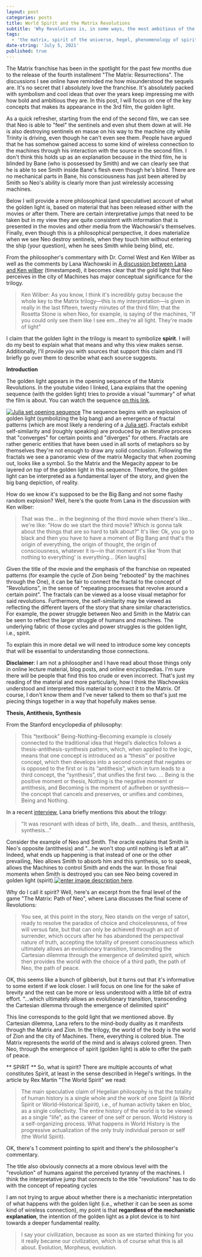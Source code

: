 ```yaml
---
layout: post
categories: posts
title: World Spirit and the Matrix Revolutions
subtitle: 'Why Revolutions is, in some ways, the most ambitious of the sequels.'
tags:
  - 'the matrix, spirit of the universe, hegel, phenomenology of spirit'
date-string: 'July 5, 2021'
published: true
---
```

The Matrix franchise has been in the spotlight for the past few months due to the release of the fourth installment "The Matrix: Resurrections". The discussions I see online have reminded me how misunderstood the sequels are. It's no secret that I absolutely love the franchise. It's absolutely packed with symbolism and cool ideas that over the years keep impressing me with how bold and ambitious they are. In this post, I will focus on one of the key concepts that makes its appearance in the 3rd film, the golden light.

As a quick refresher, starting from the end of the second film, we can see that Neo is able to "feel" the sentinels and even shut them down at will. He is also destroying sentinels en masse on his way to the machine city while Trinity is driving, even though he can't even see them. People have argued that he has somehow gained access to some kind of wireless connection to the machines through his interaction with the source in the second film. I don't think this holds up as an explanation because in the third film, he is blinded by Bane (who is possessed by Smith) and we can clearly see that he is able to see Smith inside Bane's flesh even though he's blind. There are no mechanical parts in Bane, his consciousness has just been altered by Smith so Neo's ability is clearly more than just wirelessly accessing machines.

Below I will provide a more philosophical (and speculative) account of what the golden light is, based on material that has been released either with the movies or after them. There are certain interpretative jumps that need to be taken but in my view they are quite consistent with information that is presented in the movies and other media from the Wachowski's themselves. Finally, even though this is a philosophical perspective, it does materialize when we see Neo destroy sentinels, when they touch him without entering the ship (your question), when he sees Smith while being blind, etc.

From the philosopher's commentary with Dr. Cornel West and Ken Wilber as well as the comments by Lana Wachowski in [A discussion between Lana and Ken wilber][1] (timestamped),
it becomes clear that the gold light that Neo perceives in the city of Machines has major conceptual significance for the trilogy. 



> Ken Wilber: As you know, I think it's incredibly gutsy because the whole key
> to the Matrix trilogy—this is my interpretation—is given in really in
> the last fifteen, twenty minutes of the third film; that the Rosetta
> Stone is when Neo, for example, is saying of the machines, "If you
> could only see them like I see em...they're all light.  They're made
> of light"

I claim that the golden light in the trilogy is meant to symbolize **spirit**. 
I will do my best to explain what that means and why this view makes sense. Additionally, I'll provide you with sources that support this claim and I'll briefly go over them to describe what each source suggests.

**Introduction**

The golden light appears in the opening sequence of the Matrix Revolutions. In the youtube video I linked, Lana explains that the opening sequence (with the golden light) tries to provide a visual "summary" of what the film is about. You can watch the sequence [on this link][2].

[![Julia set opening sequence][3]][3]
The sequence begins with an explosion of golden light (symbolizing the big bang) and an emergence of fractal patterns (which are most likely a rendering of a [Julia set][4]). Fractals exhibit self-similarity and (roughly speaking) are produced by an iterative process that "converges" for certain points and "diverges" for others. Fractals are rather generic entities that have been used in all sorts of metaphors so by themselves they're not enough to draw any solid conclusion.
Following the fractals we see a panoramic view of the matrix Megacity that when zooming out, looks like a symbol. So the Matrix and the Megacity appear to be layered *on top* of the golden light in this sequence. Therefore, the golden light can be interpreted as a fundamental layer of the story, and given the big bang depiction, of reality.

How do we know it's supposed to be the Big Bang and not some flashy random explosion? Well, here's the quote from Lana in the discussion with Ken wilber:

> That was the...  in the beginning of the third movie when there's like... we're like: "How do we start the third movie? Which is gonna talk about the things that are so hard to talk about?”  It's like: Ok, you go to black and then you have to have a moment of Big Bang and that's the origin of everything, the origin of thought, the origin of consciousness, whatever it is—in that moment it's like 'from that nothing to everything' is everything... [Ken laughs]

 
Given the title of the movie and the emphasis of the franchise on repeated patterns (for example the cycle of Zion being "rebooted" by the machines through the One), it can be fair to connect the fractal to the concept of "Revolutions", in the sense of "repeating processes that revolve around a certain point". The fractals can be viewed as a loose visual metaphor for said revolutions. Furthermore, the self-similarity may be viewed as reflecting the different layers of the story that share similar characteristics. For example, the power struggle between Neo and Smith in the Matrix can be seen to reflect the larger struggle of humans and machines. The underlying fabric of those cycles and power struggles is the golden light, i.e., spirit.


To explain this in more detail we will need to introduce some key concepts that will be essential to understanding those connections.

**Disclaimer**: I am not a philosopher and I have read about those things only in online lecture material, blog posts, and online encyclopedias. I'm sure there will be people that find this too crude or even incorrect. That's just my reading of the material and more particularly, how I think the Wachowskis understood and interpreted this material to connect it to the Matrix. Of course, I don't know them and I've never talked to them so that's just me piecing things together in a way that hopefully makes sense.

**Thesis, Antithesis, Synthesis**

From the Stanford encyclopedia of philosophy:

> This “textbook” Being-Nothing-Becoming example is closely connected to
> the traditional idea that Hegel’s dialectics follows a
> thesis-antithesis-synthesis pattern, which, when applied to the logic,
> means that one concept is introduced as a “thesis” or positive
> concept, which then develops into a second concept that negates or is
> opposed to the first or is its “antithesis”, which in turn leads to a
> third concept, the “synthesis”, that unifies the first two.
> ...
> Being is the positive moment or thesis, Nothing is the negative moment or antithesis, and Becoming is the moment of aufheben or synthesis—the concept that cancels and preserves, or unifies and combines, Being and Nothing.

In a recent [interview][5], Lana briefly mentions this about the trilogy:
> "It was resonant with ideas of birth, life, death... and thesis,
> antithesis, synthesis..."

Consider the example of Neo and Smith. The oracle explains that Smith is Neo's opposite (antithesis) and "...he won't stop until nothing is left at all". Indeed, what ends up happening is that instead of one or the other prevailing, Neo allows Smith to absorb him and this synthesis, so to speak, allows the Machines to control Smith and ends the war. In those final moments when Smith is destroyed you can see Neo being covered in golden light (spirit).[![enter image description here][6]][6]. 

Why do I call it spirit? Well, here's an excerpt from the final level of the game "The Matrix: Path of Neo", where Lana discusses the final scene of Revolutions:

>  You see, at this point in the story, Neo stands on the verge of
> satori, ready to resolve the paradox of choice and choicelessness, of
> free will versus fate, but that can only be achieved through an act of
> surrender, which occurs after he has abandoned the perspectival nature
> of truth, accepting the totality of present consciousness which
> ultimately allows an evolutionary transition, transcending the
> Cartesian dilemma through the emergence of delimited spirit, which
> then provides the world with the choice of a third path, the path of
> Neo, the path of peace.

OK, this seems like a bunch of gibberish, but it turns out that it's informative to some extent if we look closer. I will focus on one line for the sake of brevity and the rest can be more or less understood with a little bit of extra effort.
"...which ultimately allows an evolutionary transition, transcending the Cartesian dilemma through the emergence of delimited spirit"

This line corresponds to the gold light that we mentioned above. By Cartesian dilemma, Lana refers to the mind-body duality as it manifests through the Matrix and Zion. In the trilogy, the world of the body is the world of Zion and the city of Machines. There, everything is colored blue. The Matrix represents the world of the mind and is always colored green. Then Neo, through the emergence of spirit (golden light) is able to offer the path of peace. 

** SPIRIT ** 
So, what is spirit? There are multiple accounts of what constitutes Spirit, at least in the sense described in Hegel's writings.
In the article by Rex Martin "The World Spirit" we read:

> The main speculative claim of Hegelian philosophy is that the totality
> of human history is a single whole and the work of one Spirit (a World
> Spirit or World-Historical Spirit), i.e., of human activity taken en
> bloc, as a single collectivity. The entire history of the world is to
> be viewed as a single "life", as the career of one self or person.
> World History is a self-organizing process. What happens in World
> History is the progressive actualization of the only truly individual
> person or self (the World Spirit).

OK, there's 1 comment pointing to spirit and there's the philosopher's commentary. 


The title also obviously connects at a more obvious level with the "revolution" of humans against the perceived tyranny of the machines.
 I think the interpretative jump that connects to the title "revolutions" has to do with the concept of repeating cycles 



I am not trying to argue about whether there is a mechanistic interpretation of what happens with the golden light (i.e., whether it can be seen as some kind of wireless connection), my point is that **regardless of the mechanistic explanation**, the intention of the golden light as a plot device is to hint towards a deeper fundamental reality.


> I say your civilization, because as soon as we started thinking for
> you it really became our civilization, which is of course what this is
> all about. Evolution, Morpheus, evolution. 


  [1]: https://youtu.be/ARoKJ00cEZ8?t=4243
  [2]: http://%20https://youtu.be/cYEcjGi_kv0?t=42
  [3]: https://i.stack.imgur.com/9eUXE.jpg
  [4]: https://en.wikipedia.org/wiki/Julia_set
  [5]: https://www.youtube.com/watch?v=4XXZxvw6XNs
  [6]: https://i.stack.imgur.com/8cUUh.jpg
